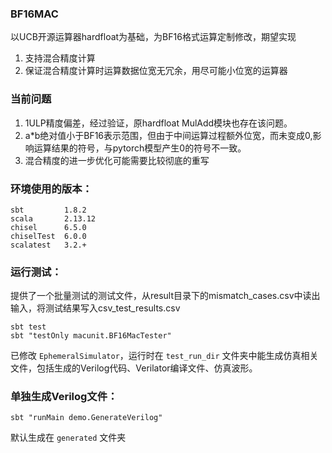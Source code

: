 ### BF16MAC
以UCB开源运算器hardfloat为基础，为BF16格式运算定制修改，期望实现
1. 支持混合精度计算
2. 保证混合精度计算时运算数据位宽无冗余，用尽可能小位宽的运算器

### 当前问题
1. 1ULP精度偏差，经过验证，原hardfloat MulAdd模块也存在该问题。
2. a\*b绝对值小于BF16表示范围，但由于中间运算过程额外位宽，而未变成0,影响运算结果的符号，与pytorch模型产生0的符号不一致。
3. 混合精度的进一步优化可能需要比较彻底的重写

### 环境使用的版本：
```
sbt         1.8.2
scala       2.13.12
chisel      6.5.0
chiselTest  6.0.0
scalatest   3.2.+
```

### 运行测试：
提供了一个批量测试的测试文件，从result目录下的mismatch_cases.csv中读出输入，将测试结果写入csv_test_results.csv

```
sbt test
sbt "testOnly macunit.BF16MacTester"
```

已修改 `EphemeralSimulator`，运行时在 `test_run_dir` 文件夹中能生成仿真相关文件，包括生成的Verilog代码、Verilator编译文件、仿真波形。


### 单独生成Verilog文件：

```
sbt "runMain demo.GenerateVerilog"
```

默认生成在 `generated` 文件夹
